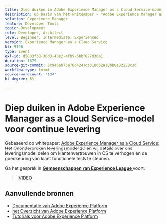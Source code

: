 ```yaml
---
title: Diep duiken in Adobe Experience Manager as a Cloud Service-model voor continue levering
description: Op basis van het whitepaper - "Adobe Experience Manager as a Cloud Service - Continuous delivery model" zullen we details over ons leveringsmodel delen om het vertrouwen van klanten in CS te vergroten en de goedkeuring van functionele tests van klanten te ondersteunen.
solution: Experience Manager
feature: Developer Tools
topic: Development
role: Developer, Architect
level: Beginner, Intermediate, Experienced
version: Experience Manager as a Cloud Service
kt: 9196
type: Event
exl-id: d5833f38-30d3-48e2-afb9-6bb7627d36a1
duration: 1679
source-git-commit: 5c946ab73e78d4243ca310032a10bb8e82228c3d
workflow-type: tm+mt
source-wordcount: '124'
ht-degree: 5%

---
```


# Diep duiken in Adobe Experience Manager as a Cloud Service-model voor continue levering

Gebaseerd op whitepaper: [ Adobe Experience Manager as a Cloud Service: Het Ononderbroken leveringsmodel ](https://fieldreadiness-adobe.highspot.com/items/5ea322e1c714336c23b32599?mkt_tok=eyJpIjoiWlRRNE1qQXlObVV3T0dFNCIsInQiOiJTckVtS1RtWjNCcExxQ3JPYWQ4bENhXC9DNVNRZ0tnNU83MVkraCtaN1NWbUlWU1wvWmJMejY2XC9FYkhBS1gwdjJleHpSY3ZoREJmXC9oanJRTFkzeEplXC9xK1o0TTBvd096b1wvT3BidEMwUGlYMDQxXC91WUk5K2l1ZE83MHV5amhlSkwifQ%3D%3D#1) zullen wij details over ons leveringsmodel delen om klantenvertrouwen in CS te verhogen en de goedkeuring van klant functionele tests te steunen.

Ga het gesprek in **[Gemeenschappen van Experience League ](https://adobe.ly/3i9XWo8)** voort.

>[!VIDEO](https://video.tv.adobe.com/v/337720/?quality=12&learn=on&hidetitle=true)

## Aanvullende bronnen

- [ Documentatie van Adobe Experience Platform ](https://experienceleague.adobe.com/docs/experience-platform.html)
- [ het Overzicht van Adobe Experience Platform ](https://experienceleague.adobe.com/docs/experience-platform/landing/home.html)
- [Tutorials voor Adobe Experience Platform](https://experienceleague.adobe.com/docs/platform-learn/tutorials/overview.html?lang=nl)

